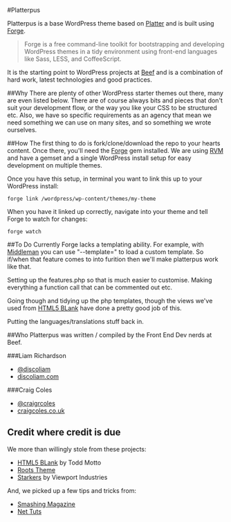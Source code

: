 #Platterpus

Platterpus is a base WordPress theme based on [Platter](https://github.com/craigcoles/Platter) and is built using [Forge](http://forge.thethemefoundry.com/).

> Forge is a free command-line toolkit for bootstrapping and developing WordPress themes in a tidy environment using front-end languages like Sass, LESS, and CoffeeScript.

It is the starting point to WordPress projects at [Beef](http://wearebeef.co.uk) and is a combination of hard work, latest technologies and good practices.

##Why
There are plenty of other WordPress starter themes out there, many are even listed below. There are of course always bits and pieces that don't suit your development flow, or the way you like your CSS to be structured etc. Also, we have so specific requirements as an agency that mean we need something we can use on many sites, and so something we wrote ourselves.

##How
The first thing to do is fork/clone/download the repo to your hearts content. Once there, you'll need the [Forge](http://forge.thethemefoundry.com/) gem installed. We are using [RVM](https://rvm.io/) and have a gemset and a single WordPress install setup for easy development on multiple themes. 

Once you have this setup, in terminal you want to link this up to your WordPress install:

    forge link /wordpress/wp-content/themes/my-theme

When you have it linked up correctly, navigate into your theme and tell Forge to watch for changes:

    forge watch

##To Do
Currently Forge lacks a templating ability. For example, with [Middleman](http://middlemanapp.com) you can use "--template=" to load a custom template. So if/when that feature comes to into furition then we'll make platterpus work like that.

Setting up the features.php so that is much easier to customise. Making everything a function call that can be commented out etc.

Going though and tidying up the php templates, though the views we've used from [HTML5 BLank](http://html5blank.com) have done a pretty good job of this.

Putting the languages/translations stuff back in.

##Who
Platterpus was written / compiled by the Front End Dev nerds at Beef.

###Liam Richardson  
- [@discoliam](http://twitter.com/discoliam "Liam Richardson on Twitter")  
- [discoliam.com](http://discoliam.com "Liam Richardsons Website")


###Craig Coles  
- [@craigrcoles](http://twitter.com/craigrcoles "Craig Coles on Twitter")  
- [craigcoles.co.uk](http://craigcoles.co.uk "Craig Coles Website")


## Credit where credit is due
We more than willingly stole from these projects:

- [HTML5 BLank](http://html5blank.com) by Todd Motto   
- [Roots Theme](http://www.rootstheme.com)  
- [Starkers](http://viewportindustries.com/products/starkers/) by Viewport Industries  

And, we picked up a few tips and tricks from:
- [Smashing Magazine](http://www.smashingmagazine.com)
- [Net Tuts](http://net.tutsplus.com)